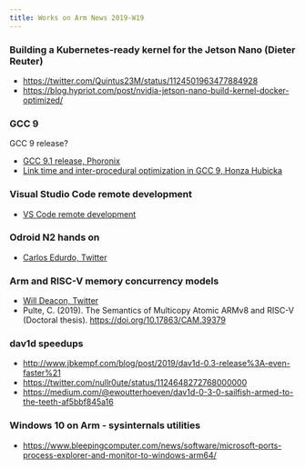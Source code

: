 ```yaml
---
title: Works on Arm News 2019-W19
---
```


### Building a Kubernetes-ready kernel for the Jetson Nano (Dieter Reuter)

* https://twitter.com/Quintus23M/status/1124501963477884928
* https://blog.hypriot.com/post/nvidia-jetson-nano-build-kernel-docker-optimized/

### GCC 9

GCC 9 release?  

* [GCC 9.1 release, Phoronix](https://www.phoronix.com/scan.php?page=news_item&px=GCC-9.1-Compiler-Released)
* [Link time and inter-procedural optimization in GCC 9, Honza Hubicka](http://hubicka.blogspot.com/2019/05/gcc-9-link-time-and-inter-procedural.html)

### Visual Studio Code remote development

* [VS Code remote development](https://code.visualstudio.com/blogs/2019/05/02/remote-development)

### Odroid N2 hands on

* [Carlos Edurdo, Twitter](https://twitter.com/carlosedp/status/1124419018440486914)

### Arm and RISC-V memory concurrency models

* [Will Deacon, Twitter](https://twitter.com/WillDeacon/status/1124396105792462848)
* Pulte, C. (2019). The Semantics of Multicopy Atomic ARMv8 and RISC-V (Doctoral thesis). https://doi.org/10.17863/CAM.39379

### dav1d speedups

* http://www.jbkempf.com/blog/post/2019/dav1d-0.3-release%3A-even-faster%21
* https://twitter.com/nullr0ute/status/1124648272768000000
* https://medium.com/@ewoutterhoeven/dav1d-0-3-0-sailfish-armed-to-the-teeth-af5bbf845a16  

### Windows 10 on Arm - sysinternals utilities

* https://www.bleepingcomputer.com/news/software/microsoft-ports-process-explorer-and-monitor-to-windows-arm64/